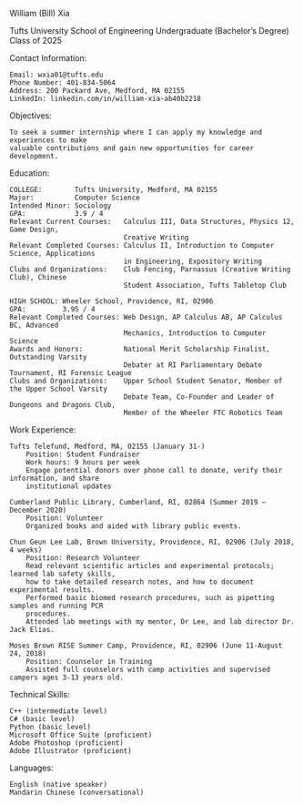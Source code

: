 William (Bill) Xia

Tufts University
School of Engineering
Undergraduate (Bachelor’s Degree)
Class of 2025

Contact Information: 

    Email: wxia01@tufts.edu
    Phone Number: 401-834-5064
    Address: 200 Packard Ave, Medford, MA 02155
    LinkedIn: linkedin.com/in/william-xia-ab40b2218


Objectives:

    To seek a summer internship where I can apply my knowledge and experiences to make 
    valuable contributions and gain new opportunities for career development. 

Education: 

    COLLEGE:        Tufts University, Medford, MA 02155
    Major:          Computer Science
    Intended Minor: Sociology
    GPA:            3.9 / 4
    Relevant Current Courses:   Calculus III, Data Structures, Physics 12, Game Design, 
                                Creative Writing
    Relevant Completed Courses: Calculus II, Introduction to Computer Science, Applications 
                                in Engineering, Expository Writing
    Clubs and Organizations:    Club Fencing, Parnassus (Creative Writing Club), Chinese 
                                Student Association, Tufts Tabletop Club

    HIGH SCHOOL: Wheeler School, Providence, RI, 02906
    GPA:         3.95 / 4
    Relevant Completed Courses: Web Design, AP Calculus AB, AP Calculus BC, Advanced 
                                Mechanics, Introduction to Computer Science
    Awards and Honors:          National Merit Scholarship Finalist, Outstanding Varsity 
                                Debater at RI Parliamentary Debate Tournament, RI Forensic League
    Clubs and Organizations:    Upper School Student Senator, Member of the Upper School Varsity 
                                Debate Team, Co-Founder and Leader of Dungeons and Dragons Club, 
                                Member of the Wheeler FTC Robotics Team

Work Experience: 

    Tufts Telefund, Medford, MA, 02155 (January 31-)
        Position: Student Fundraiser
        Work hours: 9 hours per week
        Engage potential donors over phone call to donate, verify their information, and share 
        institutional updates

    Cumberland Public Library, Cumberland, RI, 02864 (Summer 2019 – December 2020)
        Position: Volunteer
        Organized books and aided with library public events. 

    Chun Geun Lee Lab, Brown University, Providence, RI, 02906 (July 2018, 4 weeks)
        Position: Research Volunteer
        Read relevant scientific articles and experimental protocols; learned lab safety skills, 
        how to take detailed research notes, and how to document experimental results. 
        Performed basic biomed research procedures, such as pipetting samples and running PCR 
        procedures. 
        Attended lab meetings with my mentor, Dr Lee, and lab director Dr. Jack Elias. 

    Moses Brown RISE Summer Camp, Providence, RI, 02906 (June 11-August 24, 2018)
        Position: Counselor in Training
        Assisted full counselors with camp activities and supervised campers ages 3-13 years old. 

Technical Skills: 

    C++ (intermediate level)
    C# (basic level)
    Python (basic level)
    Microsoft Office Suite (proficient)
    Adobe Photoshop (proficient)
    Adobe Illustrator (proficient)

Languages: 

    English (native speaker)
    Mandarin Chinese (conversational)
